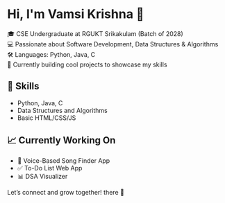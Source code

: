 # Hi, I'm Vamsi Krishna 👋

🎓 CSE Undergraduate at RGUKT Srikakulam (Batch of 2028)  
💻 Passionate about Software Development, Data Structures & Algorithms  
🛠️ Languages: Python, Java, C  
🚀 Currently building cool projects to showcase my skills

## 🔧 Skills
- Python, Java, C
- Data Structures and Algorithms
- Basic HTML/CSS/JS

## 📈 Currently Working On
- 🎵 Voice-Based Song Finder App
- ✅ To-Do List Web App
- 📊 DSA Visualizer

Let’s connect and grow together! there 👋

<!--
**vamsikrishna431/vamsikrishna431** is a ✨ _special_ ✨ repository because its `README.md` (this file) appears on your GitHub profile.

Here are some ideas to get you started:

- 🔭 I’m currently working on ...
- 🌱 I’m currently learning ...
- 👯 I’m looking to collaborate on ...
- 🤔 I’m looking for help with ...
- 💬 Ask me about ...
- 📫 How to reach me: ...
- 😄 Pronouns: ...
- ⚡ Fun fact: ...
-->
